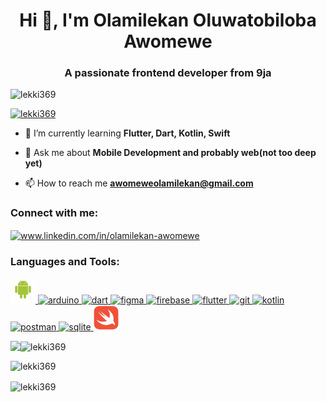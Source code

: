 <h1 align="center">Hi 👋, I'm Olamilekan Oluwatobiloba Awomewe</h1>
<h3 align="center">A passionate frontend developer from 9ja</h3>

<p align="left"> <img src="https://komarev.com/ghpvc/?username=lekki369&label=Profile%20views&color=0e75b6&style=flat" alt="lekki369" /> </p>

<p align="left"> <a href="https://github.com/ryo-ma/github-profile-trophy"><img src="https://github-profile-trophy.vercel.app/?username=lekki369" alt="lekki369" /></a> </p>

- 🌱 I’m currently learning **Flutter, Dart, Kotlin, Swift**

- 💬 Ask me about **Mobile Development and probably web(not too deep yet)**

- 📫 How to reach me **awomeweolamilekan@gmail.com**

<h3 align="left">Connect with me:</h3>
<p align="left">
<a href="https://www.linkedin.com/in/olamilekan-awomewe" target="blank"><img align="center" src="https://raw.githubusercontent.com/rahuldkjain/github-profile-readme-generator/master/src/images/icons/Social/linked-in-alt.svg" alt="www.linkedin.com/in/olamilekan-awomewe" height="30" width="40" /></a>
</p>

<h3 align="left">Languages and Tools:</h3>
<p align="left"> <a href="https://developer.android.com" target="_blank" rel="noreferrer"> <img src="https://raw.githubusercontent.com/devicons/devicon/master/icons/android/android-original-wordmark.svg" alt="android" width="40" height="40"/> </a> <a href="https://www.arduino.cc/" target="_blank" rel="noreferrer"> <img src="https://cdn.worldvectorlogo.com/logos/arduino-1.svg" alt="arduino" width="40" height="40"/> </a> <a href="https://dart.dev" target="_blank" rel="noreferrer"> <img src="https://www.vectorlogo.zone/logos/dartlang/dartlang-icon.svg" alt="dart" width="40" height="40"/> </a> <a href="https://www.figma.com/" target="_blank" rel="noreferrer"> <img src="https://www.vectorlogo.zone/logos/figma/figma-icon.svg" alt="figma" width="40" height="40"/> </a> <a href="https://firebase.google.com/" target="_blank" rel="noreferrer"> <img src="https://www.vectorlogo.zone/logos/firebase/firebase-icon.svg" alt="firebase" width="40" height="40"/> </a> <a href="https://flutter.dev" target="_blank" rel="noreferrer"> <img src="https://www.vectorlogo.zone/logos/flutterio/flutterio-icon.svg" alt="flutter" width="40" height="40"/> </a> <a href="https://git-scm.com/" target="_blank" rel="noreferrer"> <img src="https://www.vectorlogo.zone/logos/git-scm/git-scm-icon.svg" alt="git" width="40" height="40"/> </a> <a href="https://kotlinlang.org" target="_blank" rel="noreferrer"> <img src="https://www.vectorlogo.zone/logos/kotlinlang/kotlinlang-icon.svg" alt="kotlin" width="40" height="40"/> </a> <a href="https://postman.com" target="_blank" rel="noreferrer"> <img src="https://www.vectorlogo.zone/logos/getpostman/getpostman-icon.svg" alt="postman" width="40" height="40"/> </a> <a href="https://www.sqlite.org/" target="_blank" rel="noreferrer"> <img src="https://www.vectorlogo.zone/logos/sqlite/sqlite-icon.svg" alt="sqlite" width="40" height="40"/> </a> <a href="https://developer.apple.com/swift/" target="_blank" rel="noreferrer"> <img src="https://raw.githubusercontent.com/devicons/devicon/master/icons/swift/swift-original.svg" alt="swift" width="40" height="40"/> </a> </p>

<p><img align= "left" src="https://stats.quine.sh/Lekki369/github?theme=dark)](http://localhost:3000?utm_source=widgets&utm_campaign=Lekki369" /></p>

<p><img align="center" src="https://github-readme-stats.vercel.app/api/top-langs?username=lekki369&show_icons=true&locale=en&layout=compact" alt="lekki369" /></p>

<p>&nbsp;<img align="left" src="https://github-readme-stats.vercel.app/api?username=lekki369&show_icons=true&locale=en" alt="lekki369" /></p>

<p><img align="center" src="https://github-readme-streak-stats.herokuapp.com/?user=lekki369&" alt="lekki369" /></p>
